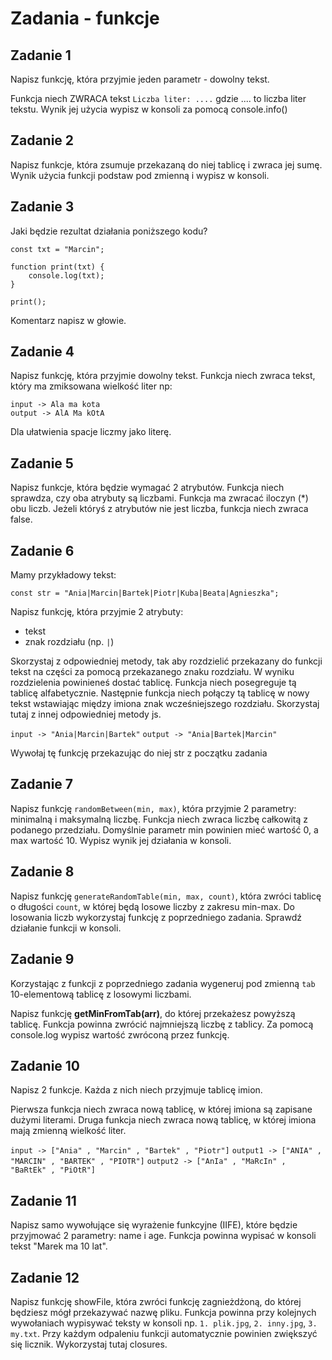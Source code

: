 # Zadania - funkcje

## Zadanie 1
Napisz funkcję, która przyjmie jeden parametr - dowolny tekst.

Funkcja niech ZWRACA tekst `Liczba liter: ....` gdzie .... to liczba liter tekstu. Wynik jej użycia wypisz w konsoli za pomocą console.info()

## Zadanie 2
Napisz funkcje, która zsumuje przekazaną do niej tablicę i zwraca jej sumę.
Wynik użycia funkcji podstaw pod zmienną i wypisz w konsoli.

## Zadanie 3
Jaki będzie rezultat działania poniższego kodu?

```
const txt = "Marcin";

function print(txt) {
    console.log(txt);
}

print();
```

Komentarz napisz w głowie.

## Zadanie 4
Napisz funkcję, która przyjmie dowolny tekst.
Funkcja niech zwraca tekst, który ma zmiksowana wielkość liter np:

```
input -> Ala ma kota
output -> AlA Ma kOtA
```

Dla ułatwienia spacje liczmy jako literę.

## Zadanie 5
Napisz funkcje, która będzie wymagać 2 atrybutów.
Funkcja niech sprawdza, czy oba atrybuty są liczbami.
Funkcja ma zwracać iloczyn (*) obu liczb.
Jeżeli któryś z atrybutów nie jest liczba, funkcja niech zwraca false.

## Zadanie 6
Mamy przykładowy tekst:

```
const str = "Ania|Marcin|Bartek|Piotr|Kuba|Beata|Agnieszka";
```

Napisz funkcję, która przyjmie 2 atrybuty:
- tekst
- znak rozdziału (np. `|`)

Skorzystaj z odpowiedniej metody, tak aby rozdzielić przekazany do funkcji tekst na części za pomocą przekazanego znaku rozdziału. W wyniku rozdzielenia powinieneś dostać tablicę. Funkcja niech posegreguje tą tablicę alfabetycznie. Następnie funkcja niech połączy tą tablicę w nowy tekst wstawiając między imiona znak wcześniejszego rozdziału. Skorzystaj tutaj z innej odpowiedniej metody js.

`input -> "Ania|Marcin|Bartek"`
`output -> "Ania|Bartek|Marcin"`

Wywołaj tę funkcję przekazując do niej str z początku zadania

## Zadanie 7
Napisz funkcję `randomBetween(min, max)`, która przyjmie 2 parametry: minimalną i maksymalną liczbę. Funkcja niech zwraca liczbę całkowitą z podanego przedziału.
Domyślnie parametr min powinien mieć wartość 0, a max wartość 10.
Wypisz wynik jej działania w konsoli.

## Zadanie 8
Napisz funkcję `generateRandomTable(min, max, count)`, która zwróci tablicę o długości `count`, w której będą losowe liczby z zakresu min-max. Do losowania liczb wykorzystaj funkcję z poprzedniego zadania.
Sprawdź działanie funkcji w konsoli.

## Zadanie 9
Korzystając z funkcji z poprzedniego zadania wygeneruj pod zmienną `tab` 10-elementową tablicę z losowymi liczbami.

Napisz funkcję **getMinFromTab(arr)**, do której przekażesz powyższą tablicę.
Funkcja powinna zwrócić najmniejszą liczbę z tablicy.
Za pomocą console.log wypisz wartość zwróconą przez funkcję.

## Zadanie 10
Napisz 2 funkcje. Każda z nich niech przyjmuje tablicę imion.

Pierwsza funkcja niech zwraca nową tablicę, w której imiona są zapisane dużymi literami. Druga funkcja niech zwraca nową tablicę, w której imiona mają zmienną wielkość liter.

`input -> ["Ania" , "Marcin" , "Bartek" , "Piotr"]`
`output1 -> ["ANIA" , "MARCIN" , "BARTEK" , "PIOTR"]`
`output2 -> ["AnIa" , "MaRcIn" , "BaRtEk" , "PiOtR"]`

## Zadanie 11
Napisz samo wywołujące się wyrażenie funkcyjne (IIFE), które będzie przyjmować 2 parametry: name i age. Funkcja powinna wypisać w konsoli tekst "Marek ma 10 lat".

## Zadanie 12
Napisz funkcję showFile, która zwróci funkcję zagnieżdżoną, do której będziesz mógł przekazywać nazwę pliku.
Funkcja powinna przy kolejnych wywołaniach wypisywać teksty w konsoli np. `1. plik.jpg`, `2. inny.jpg`, `3. my.txt`. Przy każdym odpaleniu funkcji automatycznie powinien zwiększyć się licznik. Wykorzystaj tutaj closures.

